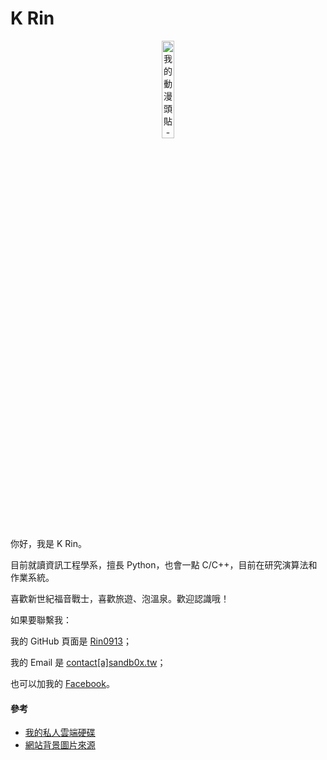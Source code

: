 # K Rin

<div style="text-align: center;">
    <img src="/s/shinji.jpg" alt="我的動漫頭貼-真嗣醬" style="width: 20%;">
</div>

你好，我是 K Rin。

目前就讀資訊工程學系，擅長 Python，也會一點 C/C++，目前在研究演算法和作業系統。

喜歡新世紀福音戰士，喜歡旅遊、泡溫泉。歡迎認識哦！

如果要聯繫我：

我的 GitHub 頁面是 [Rin0913](https://github.com/Rin0913)；

我的 Email 是 [contact[a]sandb0x.tw](mailto:contact@sandb0x.tw)；

也可以加我的 [Facebook](https://www.facebook.com/profile.php?id=61565613403764)。


#### 參考

- [我的私人雲端硬碟](/drive/)
- [網站背景圖片來源](https://www.zerochan.net/3483232)
